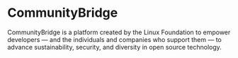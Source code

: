 # CommunityBridge

CommunityBridge is a platform created by the Linux Foundation to empower developers — and the individuals and companies who support them — to advance sustainability, security, and diversity in open source technology.

